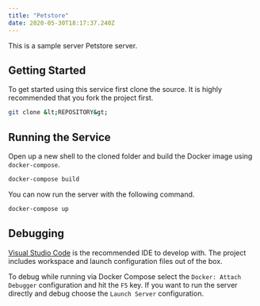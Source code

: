 ```yaml
---
title: "Petstore"
date: 2020-05-30T18:17:37.240Z
---
```


This is a sample server Petstore server.

## Getting Started

To get started using this service first clone the source. It is highly recommended that you fork the project first.

```bash
git clone &lt;REPOSITORY&gt;
```

## Running the Service

Open up a new shell to the cloned folder and build the Docker image using `docker-compose`.

```bash
docker-compose build
```

You can now run the server with the following command.

```bash
docker-compose up
```

## Debugging

[Visual Studio Code](https://code.visualstudio.com/) is the recommended IDE to develop with. The project includes workspace and launch configuration files out of the box.

To debug while running via Docker Compose select the `Docker: Attach Debugger` configuration and hit the `F5` key. If you want to run the server directly and debug choose the `Launch Server` configuration.